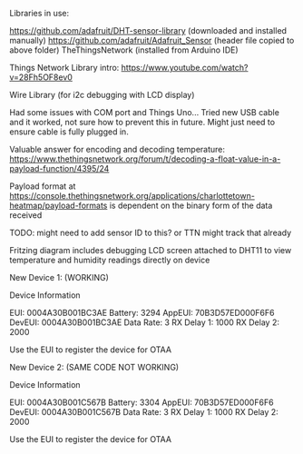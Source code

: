 Libraries in use:

https://github.com/adafruit/DHT-sensor-library (downloaded and installed manually)
https://github.com/adafruit/Adafruit_Sensor (header file copied to above folder)
TheThingsNetwork (installed from Arduino IDE)

Things Network Library intro:
https://www.youtube.com/watch?v=28Fh5OF8ev0

Wire Library (for i2c debugging with LCD display)

Had some issues with COM port and Things Uno... Tried new USB cable and it worked, not sure how to prevent this in future. Might just need to ensure cable is fully plugged in.

Valuable answer for encoding and decoding temperature: https://www.thethingsnetwork.org/forum/t/decoding-a-float-value-in-a-payload-function/4395/24

Payload format at https://console.thethingsnetwork.org/applications/charlottetown-heatmap/payload-formats is dependent on the binary form of the data received

TODO: might need to add sensor ID to this? or TTN might track that already

Fritzing diagram includes debugging LCD screen attached to DHT11 to view temperature and humidity readings directly on device



New Device 1: (WORKING)

Device Information

EUI: 0004A30B001BC3AE
Battery: 3294
AppEUI: 70B3D57ED000F6F6
DevEUI: 0004A30B001BC3AE
Data Rate: 3
RX Delay 1: 1000
RX Delay 2: 2000

Use the EUI to register the device for OTAA



New Device 2: (SAME CODE NOT WORKING)

Device Information

EUI: 0004A30B001C567B
Battery: 3304
AppEUI: 70B3D57ED000F6F6
DevEUI: 0004A30B001C567B
Data Rate: 3
RX Delay 1: 1000
RX Delay 2: 2000

Use the EUI to register the device for OTAA
